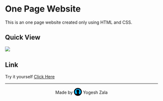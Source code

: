 # One Page Website
This is an one page website created only using HTML and CSS.

## Quick View

<img src="assets/one-page-website.gif">

## Link

Try it yourself <a href="https://yogeshzala.github.io/one-page-website/">Click Here</a>

<hr>

<p align="center">Made by 
    <img src="assets/profile-icon.png" width="26" style="margin-bottom: -6px"> 
    Yogesh Zala
</p>

